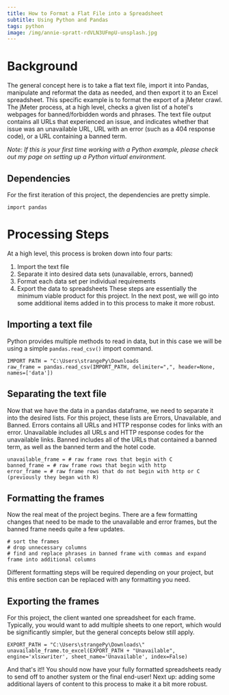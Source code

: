 ```yaml
---
title: How to Format a Flat File into a Spreadsheet
subtitle: Using Python and Pandas
tags: python
image: /img/annie-spratt-rdVLN3UFmpU-unsplash.jpg
---
```


# Background
The general concept here is to take a flat text file, import it into Pandas, manipulate and reformat the data as needed, and then export it to an Excel spreadsheet. This specific example is to format the export of a jMeter crawl. The jMeter process, at a high level, checks a given list of a hotel's webpages for banned/forbidden words and phrases. The text file output contains all URLs that experienced an issue, and indicates whether that issue was an unavailable URL, URL with an error (such as a 404 response code), or a URL containing a banned term. 

*Note: If this is your first time working with a Python example, please check out my page on setting up a Python virtual environment.*

## Dependencies 
For the first iteration of this project, the dependencies are pretty simple. 
```
import pandas
```

# Processing Steps
At a high level, this process is broken down into four parts: 
1. Import the text file 
2. Separate it into desired data sets (unavailable, errors, banned)
3. Format each data set per individual requirements 
4. Export the data to spreadsheets
These steps are essentially the minimum viable product for this project. In the next post, we will go into some additional items added in to this process to make it more robust. 

## Importing a text file 
Python provides multiple methods to read in data, but in this case we will be using a simple `pandas.read_csv()` import command. 
```
IMPORT PATH = "C:\Users\strangePy\Downloads
raw_frame = pandas.read_csv(IMPORT_PATH, delimiter=",", header=None, names=['data'])
```

## Separating the text file
Now that we have the data in a pandas dataframe, we need to separate it into the desired lists. For this project, these lists are Errors, Unavailable, and Banned. Errors contains all URLs and HTTP response codes for links with an error. Unavailable includes all URLs and HTTP response codes for the unavailable links. Banned includes all of the URLs that contained a banned term, as well as the banned term and the hotel code. 
```
unavailable_frame = # raw frame rows that begin with C
banned_frame = # raw frame rows that begin with http
error_frame = # raw frame rows that do not begin with http or C (previously they began with R)
```

## Formatting the frames
Now the real meat of the project begins. There are a few formatting changes that need to be made to the unavailable and error frames, but the banned frame needs quite a few updates. 
```
# sort the frames
# drop unnecessary columns
# find and replace phrases in banned frame with commas and expand frame into additional columns 
```
Different formatting steps will be required depending on your project, but this entire section can be replaced with any formatting you need. 

## Exporting the frames 
For this project, the client wanted one spreadsheet for each frame. Typically, you would want to add multiple sheets to one report, which would be significantly simpler, but the general concepts below still apply. 
```
EXPORT_PATH = "C:\Users\strangePy\Downloads\"
unavailable_frame.to_excel(EXPORT_PATH + "Unavailable", engine='xlsxwriter', sheet_name='Unavailable', index=False)
```

And that's it!! You should now have your fully formatted spreadsheets ready to send off to another system or the final end-user! Next up: adding some additional layers of content to this process to make it a bit more robust. 
